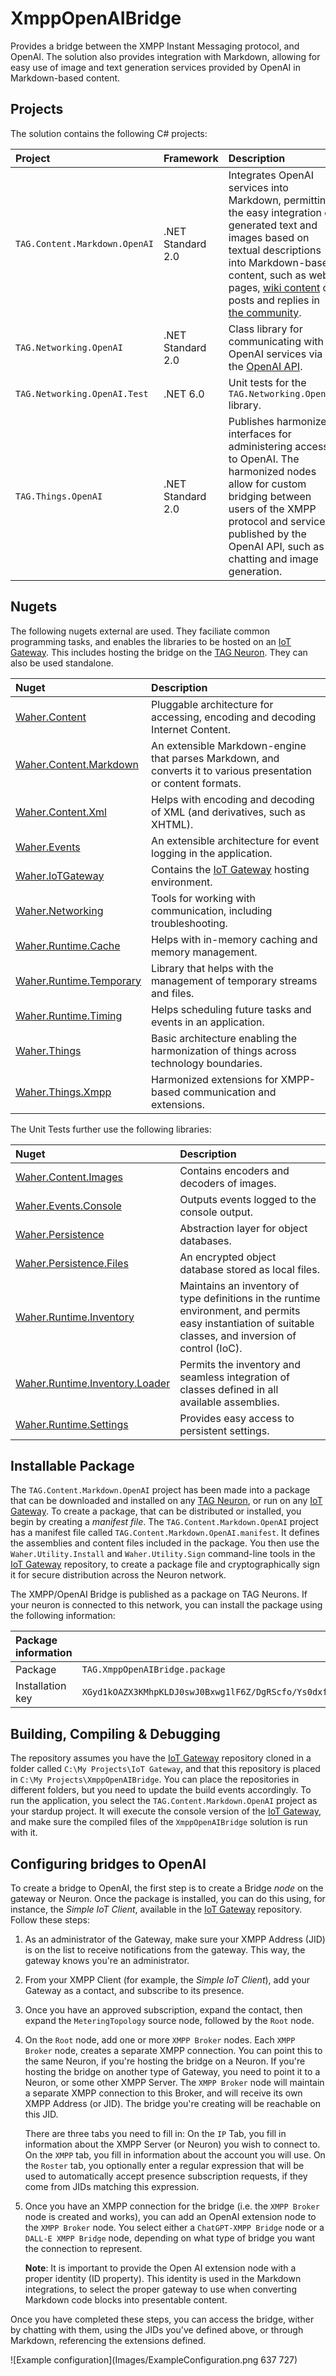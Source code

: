 # XmppOpenAIBridge

Provides a bridge between the XMPP Instant Messaging protocol, and OpenAI. The solution
also provides integration with Markdown, allowing for easy use of image and text generation
services provided by OpenAI in Markdown-based content.

## Projects

The solution contains the following C# projects:

| Project                       | Framework         | Description |
|:------------------------------|:------------------|:------------|
| `TAG.Content.Markdown.OpenAI` | .NET Standard 2.0 | Integrates OpenAI services into Markdown, permitting the easy integration of generated text and images based on textual descriptions into Markdown-based content, such as web pages, [wiki content](https://lab.tagroot.io/Documentation/Index.md) or posts and replies in [the community](https://lab.tagroot.io/Community/Index.md). |
| `TAG.Networking.OpenAI`       | .NET Standard 2.0 | Class library for communicating with OpenAI services via the [OpenAI API](https://platform.openai.com/overview). |
| `TAG.Networking.OpenAI.Test`  | .NET 6.0          | Unit tests for the `TAG.Networking.OpenAI` library. |
| `TAG.Things.OpenAI`           | .NET Standard 2.0 | Publishes harmonized interfaces for administering access to OpenAI. The harmonized nodes allow for custom bridging between users of the XMPP protocol and services published by the OpenAI API, such as chatting and image generation. |

## Nugets

The following nugets external are used. They faciliate common programming tasks, and
enables the libraries to be hosted on an [IoT Gateway](https://github.com/PeterWaher/IoTGateway).
This includes hosting the bridge on the [TAG Neuron](https://lab.tagroot.io/Documentation/Index.md).
They can also be used standalone.

| Nuget                                                                              | Description |
|:-----------------------------------------------------------------------------------|:------------|
| [Waher.Content](https://www.nuget.org/packages/Waher.Content/)                     | Pluggable architecture for accessing, encoding and decoding Internet Content. |
| [Waher.Content.Markdown](https://www.nuget.org/packages/Waher.Content.Markdown/)   | An extensible Markdown-engine that parses Markdown, and converts it to various presentation or content formats. |
| [Waher.Content.Xml](https://www.nuget.org/packages/Waher.Content.Xml/)             | Helps with encoding and decoding of XML (and derivatives, such as XHTML). |
| [Waher.Events](https://www.nuget.org/packages/Waher.Events/)                       | An extensible architecture for event logging in the application. |
| [Waher.IoTGateway](https://www.nuget.org/packages/Waher.IoTGateway/)               | Contains the [IoT Gateway](https://github.com/PeterWaher/IoTGateway) hosting environment. |
| [Waher.Networking](https://www.nuget.org/packages/Waher.Networking/)               | Tools for working with communication, including troubleshooting. |
| [Waher.Runtime.Cache](https://www.nuget.org/packages/Waher.Runtime.Cache/)         | Helps with in-memory caching and memory management. |
| [Waher.Runtime.Temporary](https://www.nuget.org/packages/Waher.Runtime.Temporary/) | Library that helps with the management of temporary streams and files. |
| [Waher.Runtime.Timing](https://www.nuget.org/packages/Waher.Runtime.Timing/)       | Helps scheduling future tasks and events in an application. |
| [Waher.Things](https://www.nuget.org/packages/Waher.Things/)                       | Basic architecture enabling the harmonization of things across technology boundaries. |
| [Waher.Things.Xmpp](https://www.nuget.org/packages/Waher.Things.Xmpp/)             | Harmonized extensions for XMPP-based communication and extensions. |

The Unit Tests further use the following libraries:

| Nuget                                                                                            | Description |
|:-------------------------------------------------------------------------------------------------|:------------|
| [Waher.Content.Images](https://www.nuget.org/packages/Waher.Content.Images/)                     | Contains encoders and decoders of images. |
| [Waher.Events.Console](https://www.nuget.org/packages/Waher.Events.Console/)                     | Outputs events logged to the console output. |
| [Waher.Persistence](https://www.nuget.org/packages/Waher.Persistence/)                           | Abstraction layer for object databases. |
| [Waher.Persistence.Files](https://www.nuget.org/packages/Waher.Persistence.Files/)               | An encrypted object database stored as local files. |
| [Waher.Runtime.Inventory](https://www.nuget.org/packages/Waher.Runtime.Inventory/)               | Maintains an inventory of type definitions in the runtime environment, and permits easy instantiation of suitable classes, and inversion of control (IoC). |
| [Waher.Runtime.Inventory.Loader](https://www.nuget.org/packages/Waher.Runtime.Inventory.Loader/) | Permits the inventory and seamless integration of classes defined in all available assemblies. |
| [Waher.Runtime.Settings](https://www.nuget.org/packages/Waher.Runtime.Settings/)                 | Provides easy access to persistent settings. |

## Installable Package

The `TAG.Content.Markdown.OpenAI` project has been made into a package that can be downloaded and installed on any 
[TAG Neuron](https://lab.tagroot.io/Documentation/Index.md), or run on any [IoT Gateway](https://github.com/PeterWaher/IoTGateway).
To create a package, that can be distributed or installed, you begin by creating a *manifest file*. The
`TAG.Content.Markdown.OpenAI` project has a manifest file called `TAG.Content.Markdown.OpenAI.manifest`. It defines the
assemblies and content files included in the package. You then use the `Waher.Utility.Install` and `Waher.Utility.Sign` command-line
tools in the [IoT Gateway](https://github.com/PeterWaher/IoTGateway) repository, to create a package file and cryptographically
sign it for secure distribution across the Neuron network.

The XMPP/OpenAI Bridge is published as a package on TAG Neurons. If your neuron is connected to this network, you can install the
package using the following information:

| Package information ||
|:-----------------|:----|
| Package          | `TAG.XmppOpenAIBridge.package` |
| Installation key | `XGyd1kOAZX3KMhpKLDJ0swJ0Bxwg1lF6Z/DgRScfo/Ys0dxfr4u7U/ofd4zjL00jpi5MJAOIpISAa4982aef95d5daae27ccbbe3f12c38ac` |

## Building, Compiling & Debugging

The repository assumes you have the [IoT Gateway](https://github.com/PeterWaher/IoTGateway) repository cloned in a folder called
`C:\My Projects\IoT Gateway`, and that this repository is placed in `C:\My Projects\XmppOpenAIBridge`. You can place the
repositories in different folders, but you need to update the build events accordingly. To run the application, you select the
`TAG.Content.Markdown.OpenAI` project as your stardup project. It will execute the console version of the
[IoT Gateway](https://github.com/PeterWaher/IoTGateway), and make sure the compiled files of the `XmppOpenAIBridge` solution
is run with it.

## Configuring bridges to OpenAI

To create a bridge to OpenAI, the first step is to create a Bridge *node* on the gateway or Neuron. Once the package is installed,
you can do this using, for instance, the *Simple IoT Client*, available in the [IoT Gateway](https://github.com/PeterWaher/IoTGateway)
repository. Follow these steps:

1. As an administrator of the Gateway, make sure your XMPP Address (JID) is on the list to receive notifications from the
gateway. This way, the gateway knows you're an administrator.

2. From your XMPP Client (for example, the *Simple IoT Client*), add your Gateway as a contact, and subscribe to its presence.

3. Once you have an approved subscription, expand the contact, then expand the `MeteringTopology` source node, followed by
the `Root` node.

4. On the `Root` node, add one or more `XMPP Broker` nodes. Each `XMPP Broker` node, creates a separate XMPP connection. You can
point this to the same Neuron, if you're hosting the bridge on a Neuron. If you're hosting the bridge on another type of Gateway,
you need to point it to a Neuron, or some other XMPP Server. The `XMPP Broker` node will maintain a separate XMPP connection to this
Broker, and will receive its own XMPP Address (or JID). The bridge you're creating will be reachable on this JID.

	There are three tabs you need to fill in: On the `IP` Tab, you fill in information about the XMPP Server (or Neuron) you wish
	to connect to. On the `XMPP` tab, you fill in information about the account you will use. On the `Roster` tab, you optionally
	enter a regular expression that will be used to automatically accept presence subscription requests, if they come from JIDs
	matching this expression.

5. Once you have an XMPP connection for the bridge (i.e. the `XMPP Broker` node is created and works), you can add an OpenAI
extension node to the `XMPP Broker` node. You select either a `ChatGPT-XMPP Bridge` node or a `DALL-E XMPP Bridge` node, depending
on what type of bridge you want the connection to represent.

	**Note**: It is important to provide the Open AI extension node with a proper identity (ID property). This identity is used in 
	the Markdown integrations, to select the proper gateway to use when converting Markdown code blocks into presentable content.

Once you have completed these steps, you can access the bridge, wither by chatting with them, using the JIDs you've defined above,
or through Markdown, referencing the extensions defined.

![Example configuration](Images/ExampleConfiguration.png 637 727)